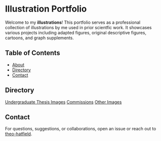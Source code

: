 # Illustration Portfolio

Welcome to my **illustrations**! This portfolio serves as a professional collection of illustrations by me used in prior scientfic work. It showcases various projects including adapted figures, original descriptive figures, cartoons, and graph supplements. 

## Table of Contents

- [About](#about)
- [Directory](#directory-structure)
- [Contact](#contact)

## Directory

[Undergraduate Thesis Images](#thesisimages)
[Commissions](#commissions)
[Other Images](#otherimg)

## Contact

For questions, suggestions, or collaborations, open an issue or reach out to [theo-hatfield](https://github.com/theo-hatfield).

